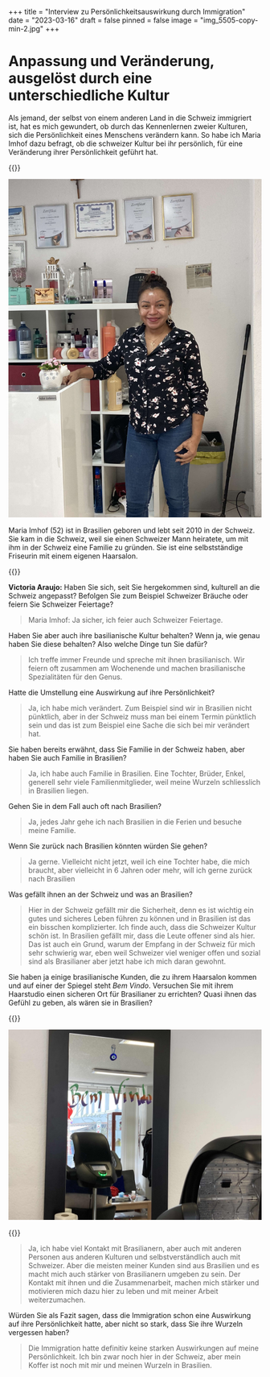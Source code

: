 +++
title = "Interview zu Persönlichkeitsauswirkung durch Immigration"
date = "2023-03-16"
draft = false
pinned = false
image = "img_5505-copy-min-2.jpg"
+++
# Anpassung und Veränderung, ausgelöst durch eine unterschiedliche Kultur

Als jemand, der selbst von einem anderen Land in die Schweiz immigriert ist, hat es mich gewundert, ob durch das Kennenlernen zweier Kulturen, sich die Persönlichkeit eines Menschens verändern kann. So habe ich Maria Imhof dazu befragt, ob die schweizer Kultur bei ihr persönlich, für eine Veränderung ihrer Persönlichkeit geführt hat.

{{<box>}}

![Maria Imhof (52) ist in Brasilien geboren und lebt seit 2010 in der Schweiz. Sie kam in die Schweiz, weil sie einen Schweizer Mann heiratete, um mit ihm in der Schweiz eine Familie zu gründen. Sie ist eine selbstständige Friseurin mit einem eigenen Haarsalon.](img_5507-copy-min.jpg)

Maria Imhof (52) ist in Brasilien geboren und lebt seit 2010 in der Schweiz. Sie kam in die Schweiz, weil sie einen Schweizer Mann heiratete, um mit ihm in der Schweiz eine Familie zu gründen. Sie ist eine selbstständige Friseurin mit einem eigenen Haarsalon.

{{</box>}}

**Victoria Araujo:** Haben Sie sich, seit Sie hergekommen sind, kulturell an die Schweiz angepasst? Befolgen Sie zum Beispiel Schweizer Bräuche oder feiern Sie Schweizer Feiertage?

> Maria Imhof: Ja sicher, ich feier auch Schweizer Feiertage.

Haben Sie aber auch ihre basilianische Kultur behalten? Wenn ja, wie genau haben Sie diese behalten? Also welche Dinge tun Sie dafür?

> Ich treffe immer Freunde und spreche mit ihnen brasilianisch. Wir feiern oft zusammen am Wochenende und machen brasilianische Spezialitäten für den Genus.

Hatte die Umstellung eine Auswirkung auf ihre Persönlichkeit?

> Ja, ich habe mich verändert. Zum Beispiel sind wir in Brasilien nicht pünktlich, aber in der Schweiz muss man bei einem Termin pünktlich sein und das ist zum Beispiel eine Sache die sich bei mir verändert hat.

Sie haben bereits erwähnt, dass Sie Familie in der Schweiz haben, aber haben Sie auch Familie in Brasilien?

> Ja, ich habe auch Familie in Brasilien. Eine Tochter, Brüder, Enkel, generell sehr viele Familienmitglieder, weil meine Wurzeln schliesslich in Brasilien liegen.

Gehen Sie in dem Fall auch oft nach Brasilien?

> Ja, jedes Jahr gehe ich nach Brasilien in die Ferien und besuche meine Familie.

Wenn Sie zurück nach Brasilien könnten würden Sie gehen?

> Ja gerne. Vielleicht nicht jetzt, weil ich eine Tochter habe, die mich braucht, aber vielleicht in 6 Jahren oder mehr, will ich gerne zurück nach Brasilien

Was gefällt ihnen an der Schweiz und was an Brasilien?

> Hier in der Schweiz gefällt mir die Sicherheit, denn es ist wichtig ein gutes und sicheres Leben führen zu können und in Brasilien ist das ein bisschen komplizierter. Ich finde auch, dass die Schweizer Kultur schön ist. In Brasilien gefällt mir, dass die Leute offener sind als hier. Das ist auch ein Grund, warum der Empfang in der Schweiz für mich sehr schwierig war, eben weil Schweizer viel weniger offen und sozial sind als Brasilianer aber jetzt habe ich mich daran gewohnt.

Sie haben ja einige brasilianische Kunden, die zu ihrem Haarsalon kommen und auf einer der Spiegel steht *Bem Vindo*. Versuchen Sie mit ihrem Haarstudio einen sicheren Ort für Brasilianer zu errichten? Quasi ihnen das Gefühl zu geben, als wären sie in Brasilien?

{{<box>}}

![,,Bem Vindo" bedeutet so viel wie ,,Willkommen" auf brasilianisch.](img_5504-copy.jpg)

{{</box>}}

> Ja, ich habe viel Kontakt mit Brasilianern, aber auch mit anderen Personen aus anderen Kulturen und selbstverständlich auch mit Schweizer. Aber die meisten meiner Kunden sind aus Brasilien und es macht mich auch stärker von Brasilianern umgeben zu sein. Der Kontakt mit ihnen und die Zusammenarbeit, machen mich stärker und motivieren mich dazu hier zu leben und mit meiner Arbeit weiterzumachen.

Würden Sie als Fazit sagen, dass die Immigration schon eine Auswirkung auf ihre Persönlichkeit hatte, aber nicht so stark, dass Sie ihre Wurzeln vergessen haben?

> Die Immigration hatte definitiv keine starken Auswirkungen auf meine Persönlichkeit. Ich bin zwar noch hier in der Schweiz, aber mein Koffer ist noch mit mir und meinen Wurzeln in Brasilien.